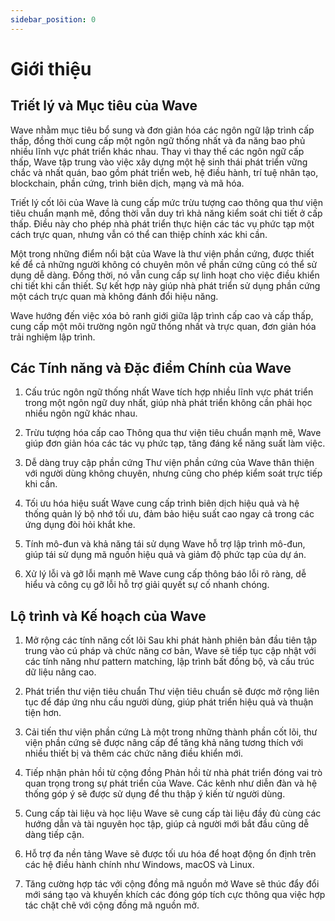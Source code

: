 ```yaml
---
sidebar_position: 0
---
```


# Giới thiệu
## Triết lý và Mục tiêu của Wave
Wave nhằm mục tiêu bổ sung và đơn giản hóa các ngôn ngữ lập trình cấp thấp, đồng thời cung cấp một ngôn ngữ thống nhất và đa năng bao phủ nhiều lĩnh vực phát triển khác nhau. Thay vì thay thế các ngôn ngữ cấp thấp, Wave tập trung vào việc xây dựng một hệ sinh thái phát triển vững chắc và nhất quán, bao gồm phát triển web, hệ điều hành, trí tuệ nhân tạo, blockchain, phần cứng, trình biên dịch, mạng và mã hóa.

Triết lý cốt lõi của Wave là cung cấp mức trừu tượng cao thông qua thư viện tiêu chuẩn mạnh mẽ, đồng thời vẫn duy trì khả năng kiểm soát chi tiết ở cấp thấp. Điều này cho phép nhà phát triển thực hiện các tác vụ phức tạp một cách trực quan, nhưng vẫn có thể can thiệp chính xác khi cần.

Một trong những điểm nổi bật của Wave là thư viện phần cứng, được thiết kế để cả những người không có chuyên môn về phần cứng cũng có thể sử dụng dễ dàng. Đồng thời, nó vẫn cung cấp sự linh hoạt cho việc điều khiển chi tiết khi cần thiết. Sự kết hợp này giúp nhà phát triển sử dụng phần cứng một cách trực quan mà không đánh đổi hiệu năng.

Wave hướng đến việc xóa bỏ ranh giới giữa lập trình cấp cao và cấp thấp, cung cấp một môi trường ngôn ngữ thống nhất và trực quan, đơn giản hóa trải nghiệm lập trình.

## Các Tính năng và Đặc điểm Chính của Wave
1. Cấu trúc ngôn ngữ thống nhất
Wave tích hợp nhiều lĩnh vực phát triển trong một ngôn ngữ duy nhất, giúp nhà phát triển không cần phải học nhiều ngôn ngữ khác nhau.

2. Trừu tượng hóa cấp cao
Thông qua thư viện tiêu chuẩn mạnh mẽ, Wave giúp đơn giản hóa các tác vụ phức tạp, tăng đáng kể năng suất làm việc.

3. Dễ dàng truy cập phần cứng
Thư viện phần cứng của Wave thân thiện với người dùng không chuyên, nhưng cũng cho phép kiểm soát trực tiếp khi cần.

4. Tối ưu hóa hiệu suất
Wave cung cấp trình biên dịch hiệu quả và hệ thống quản lý bộ nhớ tối ưu, đảm bảo hiệu suất cao ngay cả trong các ứng dụng đòi hỏi khắt khe.

5. Tính mô-đun và khả năng tái sử dụng
Wave hỗ trợ lập trình mô-đun, giúp tái sử dụng mã nguồn hiệu quả và giảm độ phức tạp của dự án.

6. Xử lý lỗi và gỡ lỗi mạnh mẽ
Wave cung cấp thông báo lỗi rõ ràng, dễ hiểu và công cụ gỡ lỗi hỗ trợ giải quyết sự cố nhanh chóng.

## Lộ trình và Kế hoạch của Wave
1. Mở rộng các tính năng cốt lõi
Sau khi phát hành phiên bản đầu tiên tập trung vào cú pháp và chức năng cơ bản, Wave sẽ tiếp tục cập nhật với các tính năng như pattern matching, lập trình bất đồng bộ, và cấu trúc dữ liệu nâng cao.

2. Phát triển thư viện tiêu chuẩn
Thư viện tiêu chuẩn sẽ được mở rộng liên tục để đáp ứng nhu cầu người dùng, giúp phát triển hiệu quả và thuận tiện hơn.

3. Cải tiến thư viện phần cứng
Là một trong những thành phần cốt lõi, thư viện phần cứng sẽ được nâng cấp để tăng khả năng tương thích với nhiều thiết bị và thêm các chức năng điều khiển mới.

4. Tiếp nhận phản hồi từ cộng đồng
Phản hồi từ nhà phát triển đóng vai trò quan trọng trong sự phát triển của Wave. Các kênh như diễn đàn và hệ thống góp ý sẽ được sử dụng để thu thập ý kiến từ người dùng.

5. Cung cấp tài liệu và học liệu
Wave sẽ cung cấp tài liệu đầy đủ cùng các hướng dẫn và tài nguyên học tập, giúp cả người mới bắt đầu cũng dễ dàng tiếp cận.

6. Hỗ trợ đa nền tảng
Wave sẽ được tối ưu hóa để hoạt động ổn định trên các hệ điều hành chính như Windows, macOS và Linux.

7. Tăng cường hợp tác với cộng đồng mã nguồn mở
Wave sẽ thúc đẩy đổi mới sáng tạo và khuyến khích các đóng góp tích cực thông qua việc hợp tác chặt chẽ với cộng đồng mã nguồn mở.